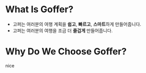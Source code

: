 What Is Goffer?
=======================
- 고퍼는 여러분의 여행 계획을 **쉽고**, **빠르고**, **스마트**하게 만들어줍니다.
- 고퍼는 여러분의 여행을 조금 더 **즐겁게** 만들어줍니다.

Why Do We Choose Goffer?
=======================
nice
